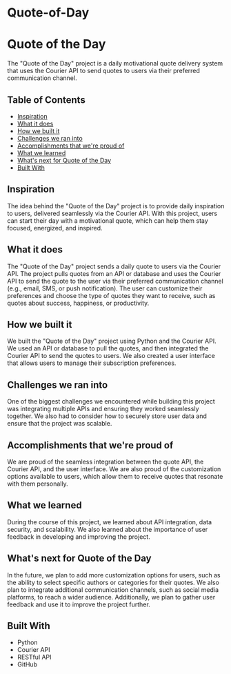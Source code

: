 # Quote-of-Day



# Quote of the Day

The "Quote of the Day" project is a daily motivational quote delivery system that uses the Courier API to send quotes to users via their preferred communication channel.

## Table of Contents
- [Inspiration](#inspiration)
- [What it does](#what-it-does)
- [How we built it](#how-we-built-it)
- [Challenges we ran into](#challenges-we-ran-into)
- [Accomplishments that we're proud of](#accomplishments-that-were-proud-of)
- [What we learned](#what-we-learned)
- [What's next for Quote of the Day](#whats-next-for-quote-of-the-day)
- [Built With](#built-with)

## Inspiration
The idea behind the "Quote of the Day" project is to provide daily inspiration to users, delivered seamlessly via the Courier API. With this project, users can start their day with a motivational quote, which can help them stay focused, energized, and inspired.

## What it does
The "Quote of the Day" project sends a daily quote to users via the Courier API. The project pulls quotes from an API or database and uses the Courier API to send the quote to the user via their preferred communication channel (e.g., email, SMS, or push notification). The user can customize their preferences and choose the type of quotes they want to receive, such as quotes about success, happiness, or productivity.

## How we built it
We built the "Quote of the Day" project using Python and the Courier API. We used an API or database to pull the quotes, and then integrated the Courier API to send the quotes to users. We also created a user interface that allows users to manage their subscription preferences.

## Challenges we ran into
One of the biggest challenges we encountered while building this project was integrating multiple APIs and ensuring they worked seamlessly together. We also had to consider how to securely store user data and ensure that the project was scalable.

## Accomplishments that we're proud of
We are proud of the seamless integration between the quote API, the Courier API, and the user interface. We are also proud of the customization options available to users, which allow them to receive quotes that resonate with them personally.

## What we learned
During the course of this project, we learned about API integration, data security, and scalability. We also learned about the importance of user feedback in developing and improving the project.

## What's next for Quote of the Day
In the future, we plan to add more customization options for users, such as the ability to select specific authors or categories for their quotes. We also plan to integrate additional communication channels, such as social media platforms, to reach a wider audience. Additionally, we plan to gather user feedback and use it to improve the project further.

## Built With
- Python
- Courier API
- RESTful API
- GitHub
